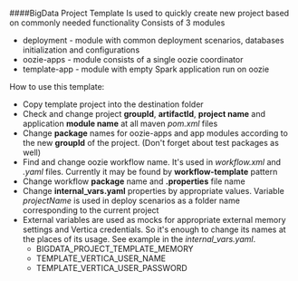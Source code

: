 ####BigData Project Template
Is used to quickly create new project based on commonly needed functionality
Consists of 3 modules
* deployment - module with common deployment scenarios, databases initialization and configurations
* oozie-apps - module consists of a single oozie coordinator 
* template-app - module with empty Spark application run on oozie


How to use this template:
* Copy template project into the destination folder
* Check and change project **groupId**, **artifactId**, **project name** and application **module name** at all maven *pom.xml* files
* Change **package** names for oozie-apps and app modules according to the new **groupId** of the project. (Don't forget about test packages as well)
* Find and change oozie workflow name. It's used in *workflow.xml* and *.yaml* files. Currently it may be found by **workflow-template** pattern
* Change workflow **package** name and **.properties** file name
* Change **internal_vars.yaml** properties by appropriate values. Variable *projectName* is used in deploy scenarios as a folder name corresponding to the current project
* External variables are used as mocks for appropriate external memory settings and Vertica credentials. So it's enough to change its names at the places of its usage. See example in the *internal_vars.yaml*.
  * BIGDATA_PROJECT_TEMPLATE_MEMORY
  * TEMPLATE_VERTICA_USER_NAME
  * TEMPLATE_VERTICA_USER_PASSWORD
